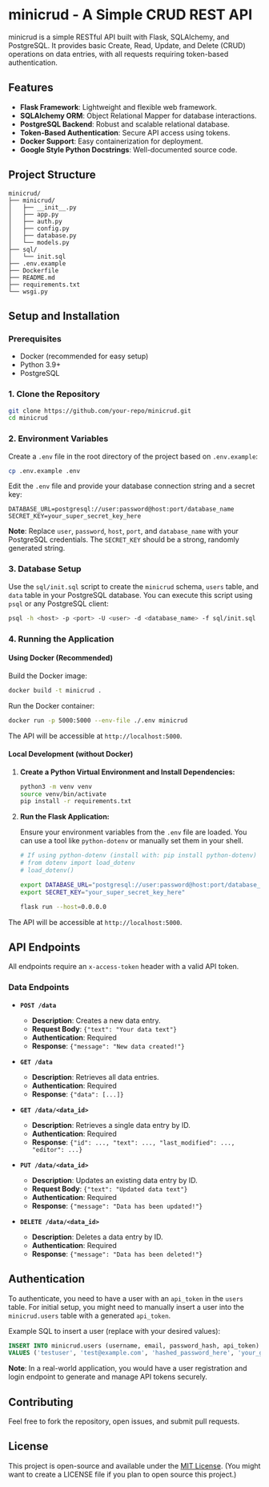 # minicrud - A Simple CRUD REST API

minicrud is a simple RESTful API built with Flask, SQLAlchemy, and PostgreSQL. It provides basic Create, Read, Update, and Delete (CRUD) operations on data entries, with all requests requiring token-based authentication.

## Features

*   **Flask Framework**: Lightweight and flexible web framework.
*   **SQLAlchemy ORM**: Object Relational Mapper for database interactions.
*   **PostgreSQL Backend**: Robust and scalable relational database.
*   **Token-Based Authentication**: Secure API access using tokens.
*   **Docker Support**: Easy containerization for deployment.
*   **Google Style Python Docstrings**: Well-documented source code.

## Project Structure

```
minicrud/
├── minicrud/
│   ├── __init__.py
│   ├── app.py
│   ├── auth.py
│   ├── config.py
│   ├── database.py
│   └── models.py
├── sql/
│   └── init.sql
├── .env.example
├── Dockerfile
├── README.md
├── requirements.txt
└── wsgi.py
```

## Setup and Installation

### Prerequisites

*   Docker (recommended for easy setup)
*   Python 3.9+
*   PostgreSQL

### 1. Clone the Repository

```bash
git clone https://github.com/your-repo/minicrud.git
cd minicrud
```

### 2. Environment Variables

Create a `.env` file in the root directory of the project based on `.env.example`:

```bash
cp .env.example .env
```

Edit the `.env` file and provide your database connection string and a secret key:

```
DATABASE_URL=postgresql://user:password@host:port/database_name
SECRET_KEY=your_super_secret_key_here
```

**Note**: Replace `user`, `password`, `host`, `port`, and `database_name` with your PostgreSQL credentials. The `SECRET_KEY` should be a strong, randomly generated string.

### 3. Database Setup

Use the `sql/init.sql` script to create the `minicrud` schema, `users` table, and `data` table in your PostgreSQL database. You can execute this script using `psql` or any PostgreSQL client:

```bash
psql -h <host> -p <port> -U <user> -d <database_name> -f sql/init.sql
```

### 4. Running the Application

#### Using Docker (Recommended)

Build the Docker image:

```bash
docker build -t minicrud .
```

Run the Docker container:

```bash
docker run -p 5000:5000 --env-file ./.env minicrud
```

The API will be accessible at `http://localhost:5000`.

#### Local Development (without Docker)

1.  **Create a Python Virtual Environment and Install Dependencies:**

    ```bash
    python3 -m venv venv
    source venv/bin/activate
    pip install -r requirements.txt
    ```

2.  **Run the Flask Application:**

    Ensure your environment variables from the `.env` file are loaded. You can use a tool like `python-dotenv` or manually set them in your shell.

    ```bash
    # If using python-dotenv (install with: pip install python-dotenv)
    # from dotenv import load_dotenv
    # load_dotenv()

    export DATABASE_URL="postgresql://user:password@host:port/database_name"
    export SECRET_KEY="your_super_secret_key_here"

    flask run --host=0.0.0.0
    ```

The API will be accessible at `http://localhost:5000`.

## API Endpoints

All endpoints require an `x-access-token` header with a valid API token.

### Data Endpoints

*   **`POST /data`**
    *   **Description**: Creates a new data entry.
    *   **Request Body**: `{"text": "Your data text"}`
    *   **Authentication**: Required
    *   **Response**: `{"message": "New data created!"}`

*   **`GET /data`**
    *   **Description**: Retrieves all data entries.
    *   **Authentication**: Required
    *   **Response**: `{"data": [...]}`

*   **`GET /data/<data_id>`**
    *   **Description**: Retrieves a single data entry by ID.
    *   **Authentication**: Required
    *   **Response**: `{"id": ..., "text": ..., "last_modified": ..., "editor": ...}`

*   **`PUT /data/<data_id>`**
    *   **Description**: Updates an existing data entry by ID.
    *   **Request Body**: `{"text": "Updated data text"}`
    *   **Authentication**: Required
    *   **Response**: `{"message": "Data has been updated!"}`

*   **`DELETE /data/<data_id>`**
    *   **Description**: Deletes a data entry by ID.
    *   **Authentication**: Required
    *   **Response**: `{"message": "Data has been deleted!"}`

## Authentication

To authenticate, you need to have a user with an `api_token` in the `users` table. For initial setup, you might need to manually insert a user into the `minicrud.users` table with a generated `api_token`.

Example SQL to insert a user (replace with your desired values):

```sql
INSERT INTO minicrud.users (username, email, password_hash, api_token)
VALUES ('testuser', 'test@example.com', 'hashed_password_here', 'your_generated_api_token');
```

**Note**: In a real-world application, you would have a user registration and login endpoint to generate and manage API tokens securely.

## Contributing

Feel free to fork the repository, open issues, and submit pull requests.

## License

This project is open-source and available under the [MIT License](LICENSE). (You might want to create a LICENSE file if you plan to open source this project.)
